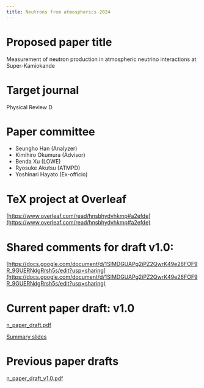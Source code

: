 ```yaml
---
title: Neutrons from atmospherics 2024
---
```


# Proposed paper title
Measurement of neutron production in atmospheric neutrino interactions at Super-Kamiokande

# Target journal
Physical Review D

# Paper committee
* Seungho Han (Analyzer)
* Kimihiro Okumura (Advisor)
* Benda Xu (LOWE)
* Ryosuke Akutsu (ATMPD)
* Yoshinari Hayato (Ex-officio)

# TeX project at Overleaf
[https://www.overleaf.com/read/hnsbhydvhkmp#a2efde](https://www.overleaf.com/read/hnsbhydvhkmp#a2efde)

# Shared comments for draft v1.0:
[https://docs.google.com/document/d/1SIMDGUAPg2iPZ2QwrK49e26FOF9R_9GUERNdgRrsh5s/edit?usp=sharing](https://docs.google.com/document/d/1SIMDGUAPg2iPZ2QwrK49e26FOF9R_9GUERNdgRrsh5s/edit?usp=sharing)

# Current paper draft: v1.0
[n_paper_draft.pdf](n_paper_draft_v1.0.pdf)

[Summary slides](n_paper_slides_v1.0.pdf)

# Previous paper drafts
[n_paper_draft_v1.0.pdf](n_paper_draft_v1.0.pdf)
